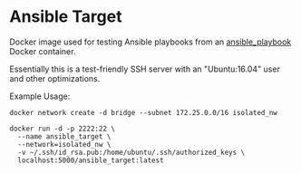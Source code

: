 # Ansible Target

Docker image used for testing Ansible playbooks from an [ansible_playbook](https://github.com/philm/ansible_playbook) Docker container.

Essentially this is a test-friendly SSH server with an "Ubuntu:16.04" user and other optimizations.

Example Usage:
```
docker network create -d bridge --subnet 172.25.0.0/16 isolated_nw

docker run -d -p 2222:22 \
  --name ansible_target \
  --network=isolated_nw \
  -v ~/.ssh/id_rsa.pub:/home/ubuntu/.ssh/authorized_keys \
  localhost:5000/ansible_target:latest
```
